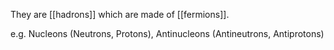They are [[hadrons]] which are made of [[fermions]].

e.g. Nucleons (Neutrons, Protons), Antinucleons (Antineutrons, Antiprotons)
